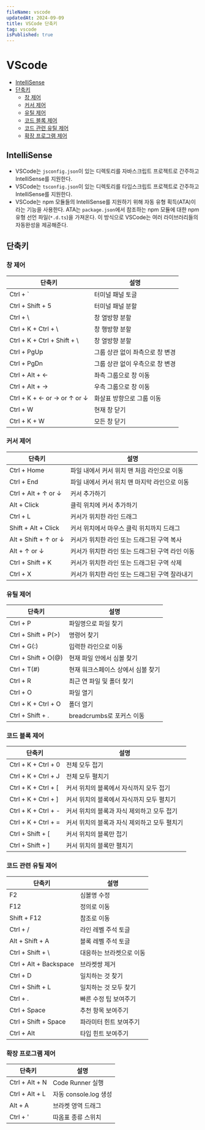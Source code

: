 ```yaml
---
fileName: vscode
updatedAt: 2024-09-09
title: VSCode 단축키
tag: vscode
isPublished: true
---
```


# VScode

- [IntelliSense](#intellisense)
- [단축키](#단축키)
  - [창 제어](#창-제어)
  - [커서 제어](#커서-제어)
  - [유틸 제어](#유틸-제어)
  - [코드 블록 제어](#코드-블록-제어)
  - [코드 관련 유틸 제어](#코드-관련-유틸-제어)
  - [확장 프로그램 제어](#확장-프로그램-제어)

## IntelliSense

- VSCode는 `jsconfig.json`이 있는 디렉토리를 자바스크립트 프로젝트로 간주하고 IntelliSense를 지원한다.
- VSCode는 `tsconfig.json`이 있는 디렉토리를 타입스크립트 프로젝트로 간주하고 IntelliSense를 지원한다.
- VSCode는 npm 모듈들의 IntelliSense를 지원하기 위해 자동 유형 획득(ATA)이라는 기능을 사용한다. ATA는 `package.json`에서 참조하는 npm 모듈에 대한 npm 유형 선언 파일(`*.d.ts`)을 가져온다. 이 방식으로 VSCode는 여러 라이브러리들의 자동완성을 제공해준다.

## 단축키

### 창 제어

| 단축키                       | 설명                            |
| ---------------------------- | ------------------------------- |
| Ctrl + `                     | 터미널 패널 토글                |
| Ctrl + Shift + 5             | 터미널 패널 분할                |
| Ctrl + \                     | 창 열방향 분할                  |
| Ctrl + K + Ctrl + \          | 창 행방향 분할                  |
| Ctrl + K + Ctrl + Shift + \  | 창 열방향 분할                  |
| Ctrl + PgUp                  | 그룹 상관 없이 좌측으로 창 변경 |
| Ctrl + PgDn                  | 그룹 상관 없이 우측으로 창 변경 |
| Ctrl + Alt + ←               | 좌측 그룹으로 창 이동           |
| Ctrl + Alt + →               | 우측 그룹으로 창 이동           |
| Ctrl + K + ← or → or ↑ or ↓  | 화살표 방향으로 그룹 이동       |
| Ctrl + W                     | 현재 창 닫기                    |
| Ctrl + K + W                 | 모든 창 닫기                    |

### 커서 제어

| 단축키               | 설명                                            |
| -------------------- | ----------------------------------------------- |
| Ctrl + Home          | 파일 내에서 커서 위치 맨 처음 라인으로 이동     |
| Ctrl + End           | 파일 내에서 커서 위치 맨 마지막 라인으로 이동   |
| Ctrl + Alt + ↑ or ↓  | 커서 추가하기                                   |
| Alt + Click          | 클릭 위치에 커서 추가하기                       |
| Ctrl + L             | 커서가 위치한 라인 드래그                       |
| Shift + Alt + Click  | 커서 위치에서 마우스 클릭 위치까지 드래그       |
| Alt + Shift + ↑ or ↓ | 커서가 위치한 라인 또는 드래그된 구역 복사      |
| Alt + ↑ or ↓         | 커서가 위치한 라인 또는 드래그된 구역 라인 이동 |
| Ctrl + Shift + K     | 커서가 위치한 라인 또는 드래그된 구역 삭제      |
| Ctrl + X             | 커서가 위치한 라인 또는 드래그된 구역 잘라내기  |

### 유틸 제어

| 단축키              | 설명                               |
| ------------------- | ---------------------------------- |
| Ctrl + P            | 파일명으로 파일 찾기               |
| Ctrl + Shift + P(>) | 명령어 찾기                        |
| Ctrl + G(:)         | 입력한 라인으로 이동               |
| Ctrl + Shift + O(@) | 현재 파일 안에서 심볼 찾기         |
| Ctrl + T(#)         | 현재 워크스페이스 상에서 심볼 찾기 |
| Ctrl + R            | 최근 연 파일 및 폴더 찾기          |
| Ctrl + O            | 파일 열기                          |
| Ctrl + K + Ctrl + O | 폴더 열기                          |
| Ctrl + Shift + .    | breadcrumbs로 포커스 이동          |

### 코드 블록 제어

| 단축키              | 설명                                         |
| ------------------- | -------------------------------------------- |
| Ctrl + K + Ctrl + 0 | 전체 모두 접기                               |
| Ctrl + K + Ctrl + J | 전체 모두 펼치기                             |
| Ctrl + K + Ctrl + [ | 커서 위치의 블록에서 자식까지 모두 접기      |
| Ctrl + K + Ctrl + ] | 커서 위치의 블록에서 자식까지 모두 펼치기    |
| Ctrl + K + Ctrl + - | 커서 위치의 블록과 자식 제외하고 모두 접기   |
| Ctrl + K + Ctrl + = | 커서 위치의 블록과 자식 제외하고 모두 펼치기 |
| Ctrl + Shift + [    | 커서 위치의 블록만 접기                      |
| Ctrl + Shift + ]    | 커서 위치의 블록만 펼치기                    |

### 코드 관련 유틸 제어

| 단축키                 | 설명                     |
| ---------------------- | ------------------------ |
| F2                     | 심볼명 수정              |
| F12                    | 정의로 이동              |
| Shift + F12            | 참조로 이동              |
| Ctrl + /               | 라인 레벨 주석 토글      |
| Alt + Shift + A        | 블록 레벨 주석 토글      |
| Ctrl + Shift + \       | 대응하는 브라켓으로 이동 |
| Ctrl + Alt + Backspace | 브라켓쌍 제거            |
| Ctrl + D               | 일치하는 것 찾기         |
| Ctrl + Shift + L       | 일치하는 것 모두 찾기    |
| Ctrl + .               | 빠른 수정 팁 보여주기    |
| Ctrl + Space           | 추천 항목 보여주기       |
| Ctrl + Shift + Space   | 파라미터 힌트 보여주기   |
| Ctrl + Alt             | 타입 힌트 보여주기       |

### 확장 프로그램 제어

| 단축키         | 설명                  |
| -------------- | --------------------- |
| Ctrl + Alt + N | Code Runner 실행      |
| Ctrl + Alt + L | 자동 console.log 생성 |
| Alt + A        | 브라켓 영역 드래그    |
| Ctrl + '       | 따옴표 종류 스위치    |
